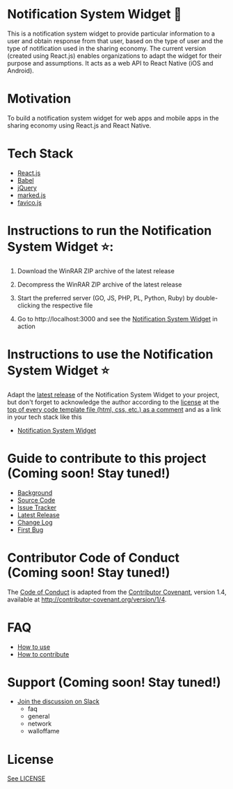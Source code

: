# Notification System Widget :loudspeaker: 
This is a notification system widget to provide particular information to a user and obtain response from that user, based on the type of user and the type of notification used in the sharing economy. The current version (created using React.js) enables organizations to adapt the widget for their purpose and assumptions. It acts as a web API to React Native (iOS and Android).   

# Motivation
To build a notification system widget for web apps and mobile apps in the sharing economy using React.js and React Native.

# Tech Stack

* [React.js](https://facebook.github.io/react/)
* [Babel](https://babeljs.io/)
* [jQuery](http://jquery.com/)
* [marked.js](http://www.javascriptoo.com/marked)
* [favico.js](http://lab.ejci.net/favico.js/)

# Instructions to run the Notification System Widget :star::

1) Download the WinRAR ZIP archive of the latest release

2) Decompress the WinRAR ZIP archive of the latest release

3) Start the preferred server (GO, JS, PHP, PL, Python, Ruby) by double-clicking the respective file

4) Go to http://localhost:3000 and see the [Notification System Widget](https://drive.google.com/file/d/0B3o-a_7h0VNMQXd2VmpjOThJcWc/view?usp=sharing) in action 

# Instructions to use the Notification System Widget :star:

Adapt the [latest release](https://github.com/Forte-Consultancy-Services/Notification-System-Widget/releases/tag/v1.0) of the Notification System Widget to your project, but don't forget to acknowledge the author according to the [license](https://github.com/Forte-Consultancy-Services/Notification-System-Widget/blob/master/LICENSE.md) at the [top of every code template file (html, css, etc.) as a comment](https://github.com/Forte-Consultancy-Services/Notification-System-Widget/blob/master/How-To-Use.md) and as a link in your tech stack like this

* [Notification System Widget](https://github.com/Forte-Consultancy-Services/Notification-System-Widget)

# Guide to contribute to this project (Coming soon! Stay tuned!)

* [Background](https://drive.google.com/file/d/0B3o-a_7h0VNMamRKaTZ0TXhkd28/view?usp=sharing)
* [Source Code](https://github.com/Forte-Consultancy-Services/Notification-System-Widget/blob/master/index.html)
* [Issue Tracker](https://github.com/Forte-Consultancy-Services/Notification-System-Widget/issues)
* [Latest Release](https://github.com/Forte-Consultancy-Services/Notification-System-Widget/releases/tag/v1.0)
* [Change Log](https://github.com/Forte-Consultancy-Services/Notification-System-Widget/compare/v1.0...master)
* [First Bug]()

# Contributor Code of Conduct (Coming soon! Stay tuned!)

The [Code of Conduct](https://github.com/Forte-Consultancy-Services/Notification-System-Widget/blob/master/CODE-OF-CONDUCT.md) is adapted from the [Contributor Covenant](http://contributor-covenant.org/), version 1.4, available at http://contributor-covenant.org/version/1/4.

# FAQ 

* [How to use](https://github.com/Forte-Consultancy-Services/Notification-System-Widget/blob/master/How-To-Use.md)
* [How to contribute](https://github.com/Forte-Consultancy-Services/Notification-System-Widget/blob/master/How-To-Contribute.md)

# Support (Coming soon! Stay tuned!)

* [Join the discussion on Slack]()
  * faq
  * general
  * network
  * walloffame
 
# License
[See LICENSE](https://github.com/Forte-Consultancy-Services/Notification-System-Widget/blob/master/LICENSE.md)
